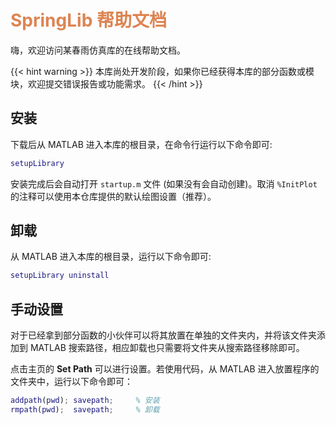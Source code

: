 # <font color="#DD8452"> SpringLib 帮助文档 </font>

嗨，欢迎访问某春雨仿真库的在线帮助文档。

{{< hint warning >}}
本库尚处开发阶段，如果你已经获得本库的部分函数或模块，欢迎提交错误报告或功能需求。
{{< /hint >}}

## 安装

下载后从 MATLAB 进入本库的根目录，在命令行运行以下命令即可:

```MATLAB
setupLibrary
```

安装完成后会自动打开 `startup.m` 文件 (如果没有会自动创建)。取消 `%InitPlot` 的注释可以使用本仓库提供的默认绘图设置（推荐）。

## 卸载

从 MATLAB 进入本库的根目录，运行以下命令即可:

```MATLAB
setupLibrary uninstall
```

## 手动设置

对于已经拿到部分函数的小伙伴可以将其放置在单独的文件夹内，并将该文件夹添加到 MATLAB 搜索路径，相应卸载也只需要将文件夹从搜索路径移除即可。

点击主页的 __Set Path__ 可以进行设置。若使用代码，从 MATLAB 进入放置程序的文件夹中，运行以下命令即可：

```MATLAB
addpath(pwd); savepath;     % 安装
rmpath(pwd);  savepath;     % 卸载
```

